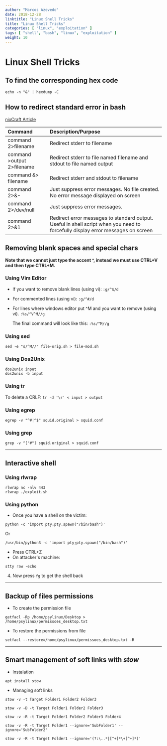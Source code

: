 ```yaml
---
author: "Marcos Azevedo"
date: 2018-12-28
linktitle: "Linux Shell Tricks"
title: "Linux Shell Tricks"
categories: [ "linux", "exploitation" ]
tags: [ "shell", "bash", "linux", "exploitation" ]
weight: 10
---
```


# Linux Shell Tricks

## To find the corresponding hex code
```
echo -n "&" | hexdump -C
```

## How to redirect standard error in bash

[nixCraft Article](https://www.cyberciti.biz/faq/how-to-redirect-standard-error-in-bash/)

| Command | Description/Purpose |
|:--|:--|
| command 2>filename | Redirect stderr to filename |
| command >output 2>filename | Redirect stderr to file named filename and stdout to file named output |
| command &> filename | Redirect stderr and stdout to filename |
| command 2>&- | Just suppress error messages. No file created. No error message displayed on screen |
| command 2>/dev/null | Just suppress error messages. |
| command 2>&1 | Redirect error messages to standard output. Useful in shell script when you need to forcefully display error messages on screen |


## Removing blank spaces and special chars

**Note that we cannot just type the accent ^, instead we must use CTRL+V and then type CTRL+M.**

### Using Vim Editor
- If you want to remove blank lines (using vi):
`:g/^$/d`

- For commented lines (using vi):
`:g/^#/d`

- For lines where windows editor put ^M and you want to remove (using vi).
    `:%s/^V^M//g`

    The final command will look like this:
    `:%s/^M//g`

### Using sed
`sed -e "s/^M//" file-orig.sh > file-mod.sh`

### Using Dos2Unix

```
dos2unix input
dos2unix -b input
```

### Using tr
To delete a CRLF:
`tr -d '\r' < input > output`

### Using egrep
````
egrep -v "^#|^$" squid.original > squid.conf
````

### Using grep
```
grep -v ^["#"] squid.original > squid.conf
```

---

## Interactive shell

### Using rlwrap
```
rlwrap nc -nlv 443
rlwrap ./exploit.sh
```

### Using python
- Once you have a shell on the victim:
```
python -c 'import pty;pty.spawn("/bin/bash")'
```
Or
```
/usr/bin/python3 -c 'import pty;pty.spawn("/bin/bash")'
```
- Press CTRL+Z
- On attacker's machine:
```
stty raw -echo
```
4. Now press `fg` to get the shell back

---

## Backup of files permissions

- To create the permission file
```
getfacl -Rp /home/psylinux/Desktop > /home/psylinux/permissoes_desktop.txt
```

- To restore the permissions from file
```
setfacl --restore=/home/psylinux/permissoes_desktop.txt -R
```

---

## Smart management of soft links with _stow_
- Instalation
```
apt install stow
```
- Managing soft links
```
stow -v -t Target Folder1 Folder2 Folder3
```

```
stow -v -D -t Target Folder1 Folder2 Folder3
```

```
stow -v -R -t Target Folder1 Folder2 Folder3 Folder4
```

```
stow -v -R -t Target Folder1 --ignore='SubFolder1' --ignore='SubFolder2'
```

```
stow -v -R -t Target Folder1 --ignore='(?:\..*|[^+]*\+[^+]*)'
```

